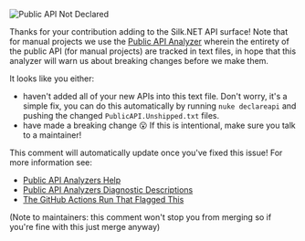 ![Public API Not Declared](https://img.shields.io/badge/public%20api-not%20declared-red)

Thanks for your contribution adding to the Silk.NET API surface! Note that for manual projects we use the [Public API Analyzer](https://github.com/dotnet/roslyn-analyzers/blob/main/src/PublicApiAnalyzers/PublicApiAnalyzers.Help.md) wherein the entirety of the public API (for manual projects) are tracked in text files, in hope that this analyzer will warn us about breaking changes before we make them.

It looks like you either:
- haven't added all of your new APIs into this text file. Don't worry, it's a simple fix, you can do this automatically by running `nuke declareapi` and pushing the changed `PublicAPI.Unshipped.txt` files.
- have made a breaking change 😮 If this is intentional, make sure you talk to a maintainer!

This comment will automatically update once you've fixed this issue! For more information see:
- [Public API Analyzers Help](https://github.com/dotnet/roslyn-analyzers/blob/main/src/PublicApiAnalyzers/PublicApiAnalyzers.Help.md)
- [Public API Analyzers Diagnostic Descriptions](https://github.com/dotnet/roslyn-analyzers/blob/main/src/PublicApiAnalyzers/Microsoft.CodeAnalysis.PublicApiAnalyzers.md)
- [The GitHub Actions Run That Flagged This](https://github.com/dotnet/Silk.NET/actions/runs/{actionsRun})

(Note to maintainers: this comment won't stop you from merging so if you're fine with this just merge anyway)